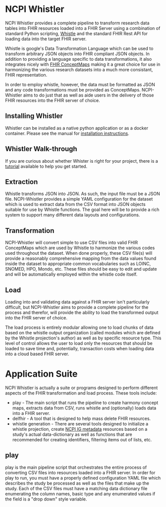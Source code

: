 # NCPI Whistler
NCPI Whistler provides a complete pipeline to transform research data tables into FHIR resources loaded into a FHIR Server using a combination of standard Python scripting, [Whistle](https://github.com/GoogleCloudPlatform/healthcare-data-harmonization) and the standard FHIR Rest API for loading data into the target FHIR server. 

Whistle is google's Data Transformation Language which can be used to transform arbitrary JSON objects into FHIR compliant JSON objects. In addition to providing a language specific to data transformations, it also integrates nicely with [FHIR ConceptMaps](http://hl7.org/fhir/R4/conceptmap.html) making it a great choice for use in harmonizing the various research datasets into a much more consistant, FHIR representation. 

In order to employ whistle, however, the data must be formatted as JSON and any code transformations must be provided as ConceptMaps. NCPI-Whistler aims to do just that as well as aide users in the delivery of those FHIR resources into the FHIR server of choice. 

## Installing Whistler
Whistler can be installed as a native python application or as a docker container. Please see the manual for [installation instructions](https://nih-ncpi.github.io/ncpi-whistler/#/installation).

## Whistler Walk-through
If you are curious about whether Whister is right for your project, there is a [tutorial](https://nih-ncpi.github.io/NCPI-Whistler-Tutorial) available to help you get started. 

## Extraction
Whistle transforms JSON into JSON. As such, the input file must be a JSON file. NCPI-Whistler provides a simple YAML configuration for the dataset which is used to extract data from the CSV format into JSON objects suitable for use by Whistle functions. The goal here will be to provide a rich system to support many different data layouts and configurations. 

## Transformation
NCPI-Whistler will convert simple to use CSV files into valid FHIR ConceptMaps which are used by Whistle to harmonize the various codes used throughout the dataset. When done properly, these CSV file(s) will provide a reasonably comprehensive mapping from the data values found inside the dataset to appropriate common vocabularies such as LOINC, SNOMED, HPO, Mondo, etc. These files should be easy to edit and update and will be automatically employed within the whistle code itself. 

## Load
Loading into and validating data against a FHIR server isn't particularly difficult, but NCPI-Whistler aims to provide a complete pipeline for the process and therefor, will provide the ability to load the transformed output into the FHIR server of choice. 

The load process is entirely modular allowing one to load chunks of data based on the whistle output organization (called modules which are defined by the Whistle projection's author) as well as by specific resource type. This level of control allows the user to load only the resources that should be loaded to save time and, potentially, transaction costs when loading data into a cloud based FHIR server. 

# Application Suite
NCPI Whistler is actually a suite or programs designed to perform different aspects of the FHIR transformation and load process. These tools include:
  * play - The main script that runs the pipeline to create harmony concept maps, extracts data from CSV, runs whistle and (optionally) loads data into a FHIR server. 
  * delfhir - A tool that is designed to help mass delete FHIR resources.
  * whistle generation - There are several tools designed to initialize a whistle projection, create [NCPI IG metadata](https://nih-ncpi.github.io/ncpi-fhir-ig/study_metadata.html) resources based on a study's actual data-dictionary as well as functions that are recommended for creating identifiers, filtering items out of lists, etc. 

## play
play is the main pipeline script that orchestrates the entire process of converting CSV files into resources loaded into a FHIR server. In order for play to run, you must have a properly defined configuration YAML file which describes the study be processed as well as the files that make up the study. Each of the CSV files must have a matching data dictionary file enumerating the column names, basic type and any enumerated values if the field is a "drop down" style variable. 



